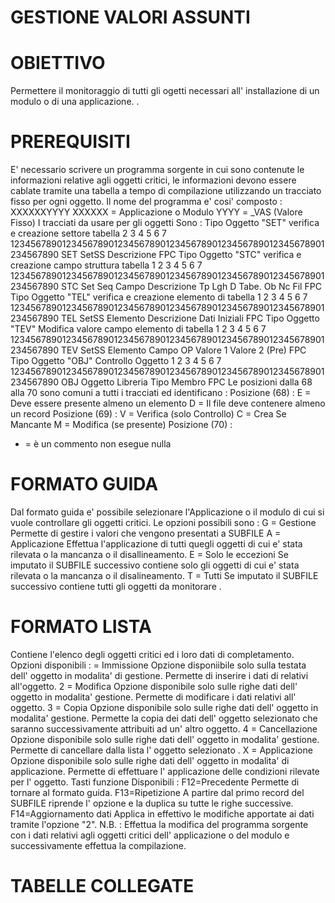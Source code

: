 # GESTIONE VALORI ASSUNTI
# OBIETTIVO
Permettere il monitoraggio di tutti gli ogetti necessari all' installazione di un modulo o di una applicazione. .
# PREREQUISITI
E' necessario scrivere un programma sorgente in cui sono contenute le informazioni relative agli oggetti critici, le informazioni devono essere cablate tramite una tabella a tempo di compilazione utilizzando un tracciato fisso per ogni oggetto.
Il nome del programma e' cosi' composto : 
XXXXXXYYYY
XXXXXX = Applicazione o Modulo
YYYY   = _VAS (Valore Fisso)
I tracciati da usare per gli oggetti Sono  : 
Tipo Oggetto "SET" verifica e creazione settore tabella
2         3         4         5         6         7
1234567890123456789012345678901234567890123456789012345678901234567890
SET SetSS Descrizione                                              FPC
Tipo Oggetto "STC" verifica e creazione campo struttura tabella
1         2         3         4         5         6         7
1234567890123456789012345678901234567890123456789012345678901234567890
STC Set   Seq Campo  Descrizione          Tp Lgh D Tabe. Ob Nc Fil FPC
Tipo Oggetto "TEL" verifica e creazione elemento di tabella
1         2         3         4         5         6         7
1234567890123456789012345678901234567890123456789012345678901234567890
TEL SetSS Elemento        Descrizione          Dati Iniziali       FPC
Tipo Oggetto "TEV" Modifica valore campo elemento di tabella
1         2         3         4         5         6         7
1234567890123456789012345678901234567890123456789012345678901234567890
TEV SetSS Elemento        Campo  OP Valore 1        Valore 2 (Pre) FPC
Tipo Oggetto "OBJ" Controllo Oggetto
1         2         3         4         5         6         7
1234567890123456789012345678901234567890123456789012345678901234567890
OBJ Oggetto    Libreria   Tipo       Membro                        FPC
Le posizioni dalla 68 alla 70 sono comuni a tutti i tracciati ed identificano  : 
Posizione (68)  : 
E = Deve essere presente almeno un elemento
D = Il file deve contenere almeno un record
Posizione (69)  : 
V = Verifica (solo Controllo)
C = Crea Se Mancante
M = Modifica (se presente)
Posizione (70)  : 
-  = è un commento non esegue nulla
# FORMATO GUIDA
Dal formato guida e' possibile  selezionare l'Applicazione o il modulo di cui si vuole controllare gli oggetti critici.
Le opzioni possibili sono  : 
G = Gestione
Permette di gestire i valori che vengono presentati a SUBFILE
A = Applicazione
Effettua l'applicazione di tutti quegli oggetti di cui e' stata rilevata o la mancanza o il disallineamento.
E = Solo le eccezioni
Se imputato il SUBFILE successivo contiene solo gli oggetti di cui e' stata rilevata o la mancanza o il disalineamento.
T = Tutti
Se imputato il SUBFILE successivo contiene tutti gli oggetti da monitorare .
# FORMATO LISTA
Contiene l'elenco degli oggetti critici ed i loro dati di completamento.
Opzioni disponibili  : 
= Immissione
Opzione disponiibile solo sulla testata dell' oggetto in modalita' di gestione.
Permette di inserire i dati di relativi all'oggetto.
2 = Modifica
Opzione disponibile solo sulle righe dati dell' oggetto in modalita' gestione.
Permette di modificare i dati relativi all' oggetto.
3 = Copia
Opzione disponibile solo sulle righe dati dell' oggetto in modalita' gestione.
Permette la copia dei dati dell' oggetto selezionato che saranno successivamente attribuiti ad un' altro oggetto.
4 = Cancellazione
Opzione disponibile solo sulle righe dati dell' oggetto in modalita' gestione.
Permette di cancellare dalla lista l' oggetto selezionato .
X = Applicazione
Opzione disponibile solo sulle righe dati dell' oggetto in modalita' di applicazione.
Permette di effettuare l' applicazione delle condizioni rilevate per l' oggetto.
Tasti funzione Disponibili  : 
F12=Precedente
Permette di tornare al formato guida.
F13=Ripetizione
A partire dal primo record del SUBFILE riprende l' opzione e la duplica su tutte le righe successive.
F14=Aggiornamento dati
Applica in effettivo le modifiche apportate ai dati tramite l'opzione
"2".
N.B. :  Effettua la modifica del programma sorgente con i dati relativi agli oggetti critici dell' applicazione o del modulo e successivamente effettua la compilazione.
# TABELLE COLLEGATE
